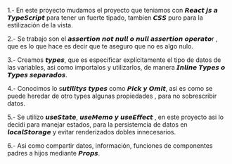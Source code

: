 1.- En este proyecto mudamos el proyecto que teniamos con 𝙍𝙚𝙖𝙘𝙩 𝙟𝙨 𝙖 𝙏𝙮𝙥𝙚𝙎𝙘𝙧𝙞𝙥𝙩  para tener un fuerte tipado, tambien 𝘾𝙎𝙎 puro para la estilización de la vista. 

2.- Se trabajo son el 𝙖𝙨𝙨𝙚𝙧𝙩𝙞𝙤𝙣 𝙣𝙤𝙩 𝙣𝙪𝙡𝙡 𝙤 𝙣𝙪𝙡𝙡 𝙖𝙨𝙨𝙚𝙧𝙩𝙞𝙤𝙣 𝙤𝙥𝙚𝙧𝙖𝙩𝙤r , que es lo que hace es decir que te aseguro que no es algo nulo.

3.- Creamos 𝙩𝙮𝙥𝙚𝙨, que es especificar explícitamente el tipo de datos de las variables, asi como importalos y utilizarlos, de manera 𝙄𝙣𝙡𝙞𝙣𝙚 𝙏𝙮𝙥𝙚𝙨 𝙤 𝙏𝙮𝙥𝙚𝙨 𝙨𝙚𝙥𝙖𝙧𝙖𝙙𝙤𝙨.

4.- Conocimos lo s𝙪𝙩𝙞𝙡𝙞𝙩𝙮𝙨 𝙩𝙮𝙥𝙚𝙨  como 𝙋𝙞𝙘𝙠 𝙮 𝙊𝙢𝙞𝙩, asi es como se puede heredar de otro types algunas propiedades , para no sobrescribir datos.

5.- Se utilizo 𝙪𝙨𝙚𝙎𝙩𝙖𝙩𝙚, 𝙪𝙨𝙚𝙈𝙚𝙢𝙤 𝙮 𝙪𝙨𝙚𝙀𝙛𝙛𝙚𝙘𝙩 , en este proyecto asi lo decidi para manejar estados, para la persistemcia de datos en 𝙡𝙤𝙘𝙖𝙡𝙎𝙩𝙤𝙧𝙖𝙜𝙚 y evitar renderizados dobles innecesarios.

6.- Asi como compartir datos, información, funciones de componentes padres a hijos mediante 𝙋𝙧𝙤𝙥𝙨.

